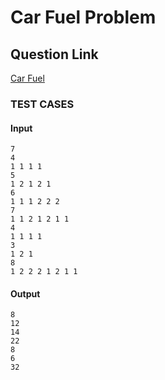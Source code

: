 # Car Fuel Problem

## Question Link

[Car Fuel](https://www.careercup.com/question?id=5695230699896832)

### TEST CASES

#### Input

```
7
4
1 1 1 1
5
1 2 1 2 1
6
1 1 1 2 2 2
7
1 1 2 1 2 1 1
4
1 1 1 1
3
1 2 1
8
1 2 2 2 1 2 1 1
```

#### Output

```
8
12
14
22
8
6
32
```
